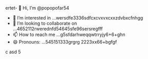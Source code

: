 ertet- 👋 Hi, I’m @popopofar54
- 👀 I’m interested in ...wersdfe3336sdfcxcvxvxcxxzdvbxcfnhgg
- 💞️ I’m looking to collaborate on ...4652112rwerednfd54645sfe96sersregfff
- 📫 How to reach me ...g5sfdarhweqqwtrryjy6+6+ghn
- 😄 Pronouns: ...545151333grgrg
2223xx66+bgfgf
<!---vxcvchghn
popopofar/popopofar is a ✨ special ✨ repository because its `README.md` (this file) appears on your GitHub profile.ggfbf cvcxcxcx
You can click the Preview link to take a look at your changes.
--->
c
asd
5
